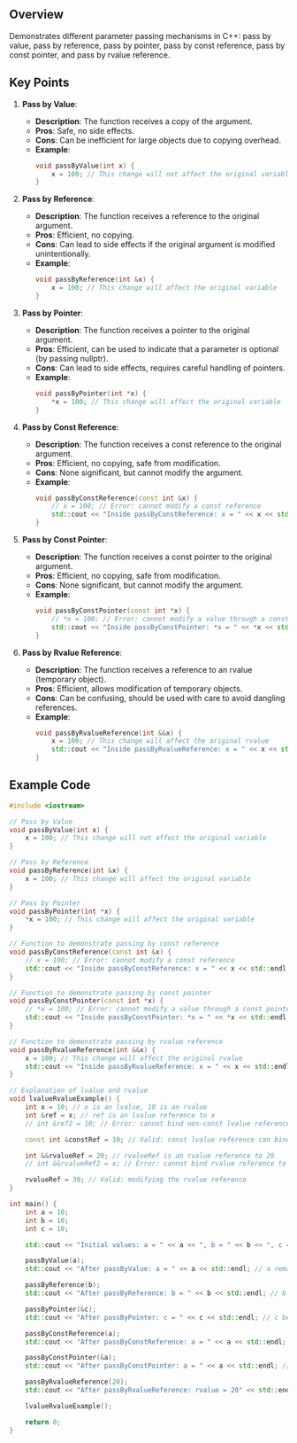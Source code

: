 ## Overview
Demonstrates different parameter passing mechanisms in C++: pass by value, pass by reference, pass by pointer, pass by const reference, pass by const pointer, and pass by rvalue reference.

## Key Points

1. **Pass by Value**:
   - **Description**: The function receives a copy of the argument.
   - **Pros**: Safe, no side effects.
   - **Cons**: Can be inefficient for large objects due to copying overhead.
   - **Example**:
     ```cpp
     void passByValue(int x) {
         x = 100; // This change will not affect the original variable
     }
     ```

2. **Pass by Reference**:
   - **Description**: The function receives a reference to the original argument.
   - **Pros**: Efficient, no copying.
   - **Cons**: Can lead to side effects if the original argument is modified unintentionally.
   - **Example**:
     ```cpp
     void passByReference(int &x) {
         x = 100; // This change will affect the original variable
     }
     ```

3. **Pass by Pointer**:
   - **Description**: The function receives a pointer to the original argument.
   - **Pros**: Efficient, can be used to indicate that a parameter is optional (by passing nullptr).
   - **Cons**: Can lead to side effects, requires careful handling of pointers.
   - **Example**:
     ```cpp
     void passByPointer(int *x) {
         *x = 100; // This change will affect the original variable
     }
     ```

4. **Pass by Const Reference**:
   - **Description**: The function receives a const reference to the original argument.
   - **Pros**: Efficient, no copying, safe from modification.
   - **Cons**: None significant, but cannot modify the argument.
   - **Example**:
     ```cpp
     void passByConstReference(const int &x) {
         // x = 100; // Error: cannot modify a const reference
         std::cout << "Inside passByConstReference: x = " << x << std::endl;
     }
     ```

5. **Pass by Const Pointer**:
   - **Description**: The function receives a const pointer to the original argument.
   - **Pros**: Efficient, no copying, safe from modification.
   - **Cons**: None significant, but cannot modify the argument.
   - **Example**:
     ```cpp
     void passByConstPointer(const int *x) {
         // *x = 100; // Error: cannot modify a value through a const pointer
         std::cout << "Inside passByConstPointer: *x = " << *x << std::endl;
     }
     ```

6. **Pass by Rvalue Reference**:
   - **Description**: The function receives a reference to an rvalue (temporary object).
   - **Pros**: Efficient, allows modification of temporary objects.
   - **Cons**: Can be confusing, should be used with care to avoid dangling references.
   - **Example**:
     ```cpp
     void passByRvalueReference(int &&x) {
         x = 100; // This change will affect the original rvalue
         std::cout << "Inside passByRvalueReference: x = " << x << std::endl;
     }
     ```

## Example Code

```cpp
#include <iostream>

// Pass by Value
void passByValue(int x) {
    x = 100; // This change will not affect the original variable
}

// Pass by Reference
void passByReference(int &x) {
    x = 100; // This change will affect the original variable
}

// Pass by Pointer
void passByPointer(int *x) {
    *x = 100; // This change will affect the original variable
}

// Function to demonstrate passing by const reference
void passByConstReference(const int &x) {
    // x = 100; // Error: cannot modify a const reference
    std::cout << "Inside passByConstReference: x = " << x << std::endl;
}

// Function to demonstrate passing by const pointer
void passByConstPointer(const int *x) {
    // *x = 100; // Error: cannot modify a value through a const pointer
    std::cout << "Inside passByConstPointer: *x = " << *x << std::endl;
}

// Function to demonstrate passing by rvalue reference
void passByRvalueReference(int &&x) {
    x = 100; // This change will affect the original rvalue
    std::cout << "Inside passByRvalueReference: x = " << x << std::endl;
}

// Explanation of lvalue and rvalue
void lvalueRvalueExample() {
    int x = 10; // x is an lvalue, 10 is an rvalue
    int &ref = x; // ref is an lvalue reference to x
    // int &ref2 = 10; // Error: cannot bind non-const lvalue reference to an rvalue

    const int &constRef = 10; // Valid: const lvalue reference can bind to an rvalue

    int &&rvalueRef = 20; // rvalueRef is an rvalue reference to 20
    // int &&rvalueRef2 = x; // Error: cannot bind rvalue reference to an lvalue

    rvalueRef = 30; // Valid: modifying the rvalue reference
}

int main() {
    int a = 10;
    int b = 10;
    int c = 10;

    std::cout << "Initial values: a = " << a << ", b = " << b << ", c = " << c << std::endl;

    passByValue(a);
    std::cout << "After passByValue: a = " << a << std::endl; // a remains 10

    passByReference(b);
    std::cout << "After passByReference: b = " << b << std::endl; // b becomes 100

    passByPointer(&c);
    std::cout << "After passByPointer: c = " << c << std::endl; // c becomes 100

    passByConstReference(a);
    std::cout << "After passByConstReference: a = " << a << std::endl; // a remains 10

    passByConstPointer(&a);
    std::cout << "After passByConstPointer: a = " << a << std::endl; // a remains 10

    passByRvalueReference(20);
    std::cout << "After passByRvalueReference: rvalue = 20" << std::endl; // rvalue becomes 100

    lvalueRvalueExample();

    return 0;
}